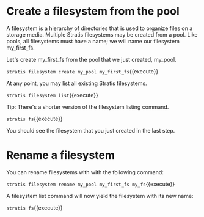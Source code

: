 # Create a filesystem from the pool

A filesystem is a hierarchy of directories that is used to organize files on a storage media. Multiple Stratis filesystems may be created from a pool. Like pools, all filesystems must have a name; we will name our filesystem my_first_fs.

Let's create my_first_fs from the pool that we just created, my_pool.

`stratis filesystem create my_pool my_first_fs`{{execute}}

At any point, you may list all existing Stratis filesystems.

`stratis filesystem list`{{execute}}

Tip: There's a shorter version of the filesystem listing command.

`stratis fs`{{execute}}

You should see the filesystem that you just created in the last step.

# Rename a filesystem

You can rename filesystems with with the following command:

`stratis filesystem rename my_pool my_first_fs my_fs`{{execute}}

A filesystem list command will now yield the filesystem with its new name:

`stratis fs`{{execute}}
